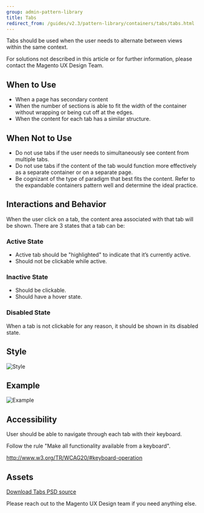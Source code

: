 ```yaml
---
group: admin-pattern-library
title: Tabs
redirect_from: /guides/v2.3/pattern-library/containers/tabs/tabs.html
---
```


Tabs should be used when the user needs to alternate between views within the same context.

For solutions not described in this article or for further information, please contact the Magento UX Design Team.

## When to Use

* When a page has secondary content
* When the number of sections is able to fit the width of the container without wrapping or being cut off at the edges.
* When the content for each tab has a similar structure.

## When Not to Use

* Do not use tabs if the user needs to simultaneously see content from multiple tabs.
* Do not use tabs if the content of the tab would function more effectively as a separate container or on a separate page.
* Be cognizant of the type of paradigm that best fits the content. Refer to the expandable containers pattern well and determine the ideal practice.

## Interactions and Behavior

When the user click on a tab, the content area associated with that tab will be shown. There are 3 states that a tab can be:

### Active State

* Active tab should be "highlighted" to indicate that it’s currently active.
* Should not be clickable while active.

### Inactive State

* Should be clickable.
* Should have a hover state.

### Disabled State

When a tab is not clickable for any reason, it should be shown in its disabled state.

## Style

![Style]({{page.baseurl}}/pattern-library/containers/images/tabs.jpg)

## Example

![Example]({{page.baseurl}}/pattern-library/containers/images/tabs-example.jpg)

## Accessibility

User should be able to navigate through each tab with their keyboard.

Follow the rule "Make all functionality available from a keyboard".

<http://www.w3.org/TR/WCAG20/#keyboard-operation>

## Assets

[Download Tabs PSD source](src/magento-tabs.psd)

Please reach out to the Magento UX Design team if you need anything else.


